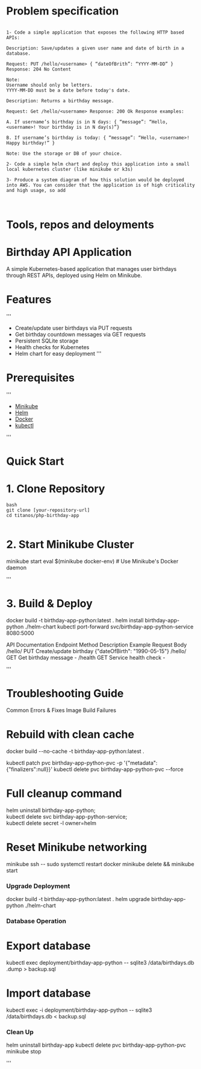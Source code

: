 
# Problem specification

```

1- Code a simple application that exposes the following HTTP based APIs: 

Description: Save/updates a given user name and date of birth in a database. 

Request: PUT /hello/<username> { “dateOfBrith”: “YYYY-MM-DD” } Response: 204 No Content 

Note: 
Username should only be letters. 
YYYY-MM-DD must be a date before today's date. 

Description: Returns a birthday message. 

Request: Get /hello/<username> Response: 200 Ok Response examples: 

A. If username’s birthday is in N days: { “message”: “Hello, <username>! Your birthday is in N day(s)”} 

B. If username’s birthday is today: { “message”: “Hello, <username>! Happy birthday!” } 

Note: Use the storage or DB of your choice. 

2- Code a simple helm chart and deploy this application into a small local kubernetes cluster (like minikube or k3s) 

3- Produce a system diagram of how this solution would be deployed into AWS. You can consider that the application is of high criticality and high usage, so add



```

# Tools, repos and deloyments 

# Birthday API Application

A simple Kubernetes-based application that manages user birthdays through REST APIs, deployed using Helm on Minikube.

# Features
'''
- Create/update user birthdays via PUT requests
- Get birthday countdown messages via GET requests
- Persistent SQLite storage
- Health checks for Kubernetes
- Helm chart for easy deployment
'''
# Prerequisites
'''
- [Minikube](https://minikube.sigs.k8s.io/docs/start/)
- [Helm](https://helm.sh/docs/intro/install/)
- [Docker](https://docs.docker.com/get-docker/)
- [kubectl](https://kubernetes.io/docs/tasks/tools/)

'''
# Quick Start

# 1. Clone Repository
```
bash
git clone [your-repository-url]
cd titanos/php-birthday-app


```

# 2. Start Minikube Cluster
minikube start
eval $(minikube docker-env)  # Use Minikube's Docker daemon

'''

# 3. Build & Deploy

docker build -t birthday-app-python:latest .
helm install birthday-app-python ./helm-chart
kubectl port-forward svc/birthday-app-python-service 8080:5000

API Documentation
Endpoint	Method	Description	Example Request Body
/hello/<name>	PUT	Create/update birthday	{"dateOfBirth": "1990-05-15"}
/hello/<name>	GET	Get birthday message	-
/health	GET	Service health check	-


'''

# Troubleshooting Guide
Common Errors & Fixes
Image Build Failures

# Rebuild with clean cache
docker build --no-cache -t birthday-app-python:latest .

kubectl patch pvc birthday-app-python-pvc -p '{"metadata":{"finalizers":null}}'
kubectl delete pvc birthday-app-python-pvc --force

# Full cleanup command
helm uninstall birthday-app-python; \
kubectl delete svc birthday-app-python-service; \
kubectl delete secret -l owner=helm

# Reset Minikube networking
minikube ssh -- sudo systemctl restart docker
minikube delete && minikube start

### Upgrade Deployment
docker build -t birthday-app-python:latest .
helm upgrade birthday-app-python ./helm-chart

### Database Operation 

# Export database
kubectl exec deployment/birthday-app-python -- sqlite3 /data/birthdays.db .dump > backup.sql

# Import database
kubectl exec -i deployment/birthday-app-python -- sqlite3 /data/birthdays.db < backup.sql

### Clean Up

helm uninstall birthday-app
kubectl delete pvc birthday-app-python-pvc
minikube stop

'''

